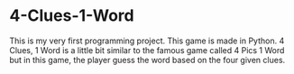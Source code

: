 # 4-Clues-1-Word
This is my very first programming project. This game is made in Python. 4 Clues, 1 Word is a little bit similar to the famous game called 4 Pics 1 Word but in this game, the player guess the word based on the four given clues.
